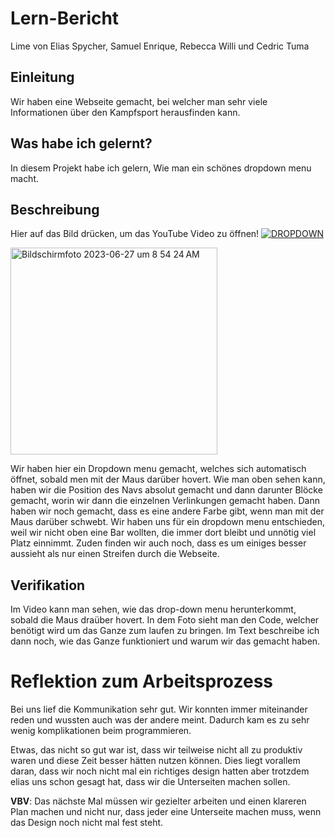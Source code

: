 # Lern-Bericht
Lime von Elias Spycher, Samuel Enrique, Rebecca Willi und Cedric Tuma

## Einleitung

Wir haben eine Webseite gemacht, bei welcher man sehr viele Informationen über den Kampfsport herausfinden kann.

## Was habe ich gelernt?

In diesem Projekt habe ich gelern, Wie man ein schönes dropdown menu macht.

## Beschreibung

Hier auf das Bild drücken, um das YouTube Video zu öffnen!
[![DROPDOWN](https://cdn.discordapp.com/attachments/964772941994799144/1123150030975541320/Bildschirmfoto_2023-06-27_um_9.17.07_AM.png)](https://youtu.be/h-uvUGVA5MY?t=5s "DROPDOWN")

<img width="331" alt="Bildschirmfoto 2023-06-27 um 8 54 24 AM" src="https://github.com/Raisybear/LA1600/assets/89131189/dc5d505f-e4ef-4213-bfb7-7abbcd3b6449">

 Wir haben hier ein Dropdown menu gemacht, welches sich automatisch öffnet, sobald men mit der Maus darüber hovert. Wie man oben sehen kann, haben wir die Position des Navs absolut gemacht und dann darunter Blöcke gemacht, worin wir dann die einzelnen Verlinkungen gemacht haben. Dann haben wir noch gemacht, dass es eine andere Farbe gibt, wenn man mit der Maus darüber schwebt. Wir haben uns für ein dropdown menu entschieden, weil wir nicht oben eine Bar wollten, die immer dort bleibt und unnötig viel Platz einnimmt. Zuden finden wir auch noch, dass es um einiges besser aussieht als nur einen Streifen durch die Webseite.

## Verifikation

Im Video kann man sehen, wie das drop-down menu herunterkommt, sobald die Maus draüber hovert. In dem Foto sieht man den Code, welcher benötigt wird um das Ganze zum laufen zu bringen. Im Text beschreibe ich dann noch, wie das Ganze funktioniert und warum wir das gemacht haben.

# Reflektion zum Arbeitsprozess

Bei uns lief die Kommunikation sehr gut. Wir konnten immer miteinander reden und wussten auch was der andere meint. Dadurch kam es zu sehr wenig komplikationen beim programmieren.

Etwas, das nicht so gut war ist, dass wir teilweise nicht all zu produktiv waren und diese Zeit besser hätten nutzen können. Dies liegt vorallem daran, dass wir noch nicht mal ein richtiges design hatten aber trotzdem elias uns schon gesagt hat, dass wir die Unterseiten machen sollen.

**VBV**: Das nächste Mal müssen wir gezielter arbeiten und einen klareren Plan machen und nicht nur, dass jeder eine Unterseite machen muss, wenn das Design noch nicht mal fest steht.
